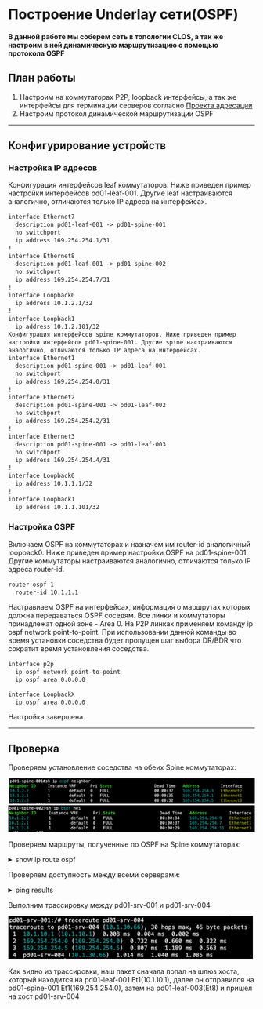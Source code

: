 # Построение Underlay сети(OSPF)

#### В данной работе мы соберем сеть в топологии CLOS, а так же настроим в ней динамическую маршрутизацию с помощью протокола OSPF

## План работы

1.  Настроим на коммутаторах P2P, loopback интерфейсы, а так же интерфейсы для терминации серверов согласно [Проекта адресации](https://github.com/aledkrv/otus_cod_learning/tree/main/lesson_1)
2.  Настроим протокол динамической маршрутизации OSPF

---

## Конфигурирование устройств

### Настройка IP адресов

Конфигурация интерфейсов leaf коммутаторов. Ниже приведен пример настройки интерфейсов pd01-leaf-001. Другие leaf настраиваются аналогично, отличаются только IP адреса на интерфейсах.

```
interface Ethernet7
  description pd01-leaf-001 -> pd01-spine-001
  no switchport
  ip address 169.254.254.1/31
!
interface Ethernet8
  description pd01-leaf-001 -> pd01-spine-002
  no switchport
  ip address 169.254.254.7/31
!
interface Loopback0
  ip address 10.1.2.1/32
!
interface Loopback1
  ip address 10.1.2.101/32
Конфигурация интерфейсов spine коммутаторов. Ниже приведен пример настройки интерфейсов pd01-spine-001. Другие spine настраиваются аналогично, отличаются только IP адреса на интерфейсах.
interface Ethernet1
  description pd01-spine-001 -> pd01-leaf-001
  no switchport
  ip address 169.254.254.0/31
!
interface Ethernet2
  description pd01-spine-001 -> pd01-leaf-002
  no switchport
  ip address 169.254.254.2/31
!
interface Ethernet3
  description pd01-spine-001 -> pd01-leaf-003
  no switchport
  ip address 169.254.254.4/31
!
interface Loopback0
  ip address 10.1.1.1/32
!
interface Loopback1
  ip address 10.1.1.101/32
```

### Настройка OSPF

Включаем OSPF на коммутаторах и назначем им router-id аналогичный loopback0. Ниже приведен пример настройки OSPF на pd01-spine-001. Другие коммутаторы настраиваются аналогично, отличаются только IP адреса router-id.

```
router ospf 1
  router-id 10.1.1.1
```

Настравиаем OSPF на интерфейсах, информация о маршрутах которых должна передаваться OSPF соседям. Все линки и коммутаторы принадлежат одной зоне - Area 0. На P2P линках применяем команду ip ospf network point-to-point. При использовании данной команды во время установки соседства будет пропущен шаг выбора DR/BDR что сократит время установления соседства.

```
interface p2p
  ip ospf network point-to-point
  ip ospf area 0.0.0.0
```

```
interface LoopbackX
  ip ospf area 0.0.0.0
```

Настройка завершена.

---

## Проверка

Проверяем установление соседства на обеих Spine коммутаторах:

![spine1-neighbors](sp1-ospf-nei.png)
![spine2-neighbors](sp2-ospf-nei.png)

Проверяем маршруты, полученные по OSPF на Spine коммутаторах:
<details>
<summary>show ip route ospf</summary>
<img src="sp1-ospf-rou.png" alt="spine1-ospf-routes" width="500"/>
<img src="sp2-ospf-rou.png" alt="spine2-ospf-routes" width="500"/>
</details>

Проверяем доступность между всеми серверами:
<details>
<summary>ping results</summary>
<img src="srv1-ping-all.png" alt="pd01-srv-001" width="500"/>
<img src="srv2-ping-all.png" alt="pd01-srv-002" width="500"/>
<img src="srv3-ping.png" alt="pd01-srv-003" width="500"/>
</details>

Выполним трассировку между pd01-srv-001 и pd01-srv-004

<img src="srv1-srv4-trace.png" alt="pd01-srv-003" width="500"/>

Как видно из трассировки, наш пакет сначала попал на шлюз хоста, который находится на pd01-leaf-001 Et1(10.1.10.1), далее он отправился на pd01-spine-001 Et1(169.254.254.0), затем на pd01-leaf-003(Et8) и пришел на хост pd01-srv-004